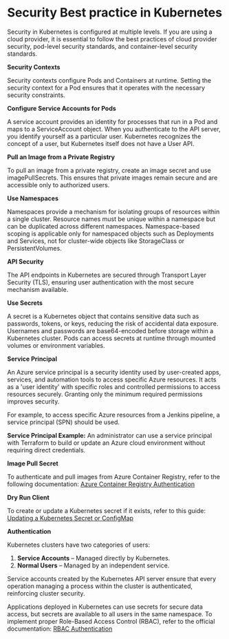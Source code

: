 # Security Best practice in Kubernetes

Security in Kubernetes is configured at multiple levels. If you are using a cloud provider, it is essential to follow the best practices of cloud provider security, pod-level security standards, and container-level security standards.

**Security Contexts**

Security contexts configure Pods and Containers at runtime. Setting the security context for a Pod ensures that it operates with the necessary security constraints.

**Configure Service Accounts for Pods**

A service account provides an identity for processes that run in a Pod and maps to a ServiceAccount object. When you authenticate to the API server, you identify yourself as a particular user. Kubernetes recognizes the concept of a user, but Kubernetes itself does not have a User API.

**Pull an Image from a Private Registry**

To pull an image from a private registry, create an image secret and use imagePullSecrets. This ensures that private images remain secure and are accessible only to authorized users.

**Use Namespaces**

Namespaces provide a mechanism for isolating groups of resources within a single cluster. Resource names must be unique within a namespace but can be duplicated across different namespaces. Namespace-based scoping is applicable only for namespaced objects such as Deployments and Services, not for cluster-wide objects like StorageClass or PersistentVolumes.

**API Security**

The API endpoints in Kubernetes are secured through Transport Layer Security (TLS), ensuring user authentication with the most secure mechanism available.

**Use Secrets**

A secret is a Kubernetes object that contains sensitive data such as passwords, tokens, or keys, reducing the risk of accidental data exposure. Usernames and passwords are base64-encoded before storage within a Kubernetes cluster. Pods can access secrets at runtime through mounted volumes or environment variables.

**Service Principal**

An Azure service principal is a security identity used by user-created apps, services, and automation tools to access specific Azure resources. It acts as a 'user identity' with specific roles and controlled permissions to access resources securely. Granting only the minimum required permissions improves security.

For example, to access specific Azure resources from a Jenkins pipeline, a service principal (SPN) should be used.

**Service Principal Example:** An administrator can use a service principal with Terraform to build or update an Azure cloud environment without requiring direct credentials.

**Image Pull Secret**

To authenticate and pull images from Azure Container Registry, refer to the following documentation: [Azure Container Registry Authentication](https://docs.microsoft.com/en-us/azure/container-registry/container-registry-auth-kubernetes)

**Dry Run Client**

To create or update a Kubernetes secret if it exists, refer to this guide: [Updating a Kubernetes Secret or ConfigMap](https://blog.atomist.com/updating-a-kubernetes-secret-or-configmap/)

**Authentication**

Kubernetes clusters have two categories of users:

1. **Service Accounts** – Managed directly by Kubernetes.
2. **Normal Users** – Managed by an independent service.

Service accounts created by the Kubernetes API server ensure that every operation managing a process within the cluster is authenticated, reinforcing cluster security.

Applications deployed in Kubernetes can use secrets for secure data access, but secrets are available to all users in the same namespace. To implement proper Role-Based Access Control (RBAC), refer to the official documentation: [RBAC Authentication](https://kubernetes.io/docs/reference/access-authn-authz/rbac/)
